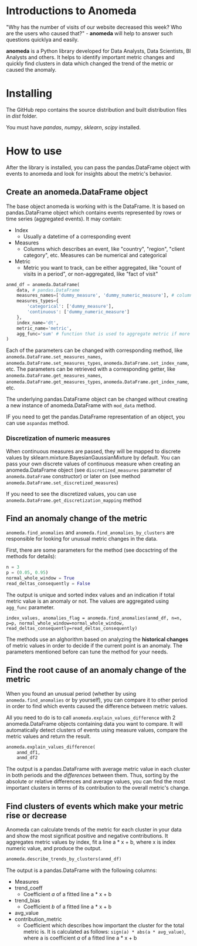 # Introductions to Anomeda

"Why has the number of visits of our website decreased this week? Who are the users who caused that?" - **anomeda** will help to answer such questions quicklya and easily.

**anomeda** is a Python library developed for Data Analysts, Data Scientists, BI Analysts and others. It helps to identify important metric changes and quickly find clusters in data which changed the trend of the metric or caused the anomaly.

# Installing

The GitHub repo contains the source distribution and built distribution files in *dist* folder.

You must have *pandas*, *numpy*, *sklearn*, *scipy* installed. 

# How to use

After the library is installed, you can pass the pandas.DataFrame object with events to anomeda and look for insights about the metric's behavior. 

## Create an anomeda.DataFrame object

The base object anomeda is working with is the DataFrame. It is based on pandas.DataFrame object which contains events represented by rows or time series (aggregated events). It may contain:
- Index
    - Usually a datetime of a corresponding event
- Measures
    - Columns which describes an event, like "country", "region", "client category", etc. Measures can be numerical and categorical
- Metric
    - Metric you want to track, can be either aggregated, like "count of visits in a period", or non-aggregated, like "fact of visit"

```python
anmd_df = anomeda.DataFrame(
    data, # pandas.DataFrame
    measures_names=['dummy_measure', 'dummy_numeric_measure'], # columns represending measures
    measures_types={
        'categorical': ['dummy_measure'], 
        'continuous': ['dummy_numeric_measure']
    },
    index_name='dt',
    metric_name='metric',
    agg_func='sum' # function that is used to aggregate metric if more than 1 metric value will be found for a particular set of measure values
)
```

Each of the parameters can be changed with corresponding method, like `anomeda.DataFrame.set_measures_names`, `anomeda.DataFrame.set_measures_types`, `anomeda.DataFrame.set_index_name`, etc. The parameters can be retrieved with a corresponding getter, like `anomeda.DataFrame.get_measures_names`, `anomeda.DataFrame.get_measures_types`, `anomeda.DataFrame.get_index_name`, etc.

The underlying pandas.DataFrame object can be changed without creating a new instance of anomeda.DataFrame with `mod_data` method.

IF you need to get the pandas.DataFrame representation of an object, you can use `aspandas` method.

### Discretization of numeric measures

When continuous measures are passed, they will be mapped to discrete values by sklearn.mixture.BayesianGaussianMixture by default. You can pass your own discrete values of continuous measure when creating an anomeda.DataFrame object (see `discretized_measures` parameter of `anomeda.DataFrame` constructor) or later on (see method `anomeda.DataFrame.set_discretized_measures`)

If you need to see the discretized values, you can use `anomeda.DataFrame.get_discretization_mapping` method

## Find an anomaly change of the metric

`anomeda.find_anomalies` and `anomeda.find_anomalies_by_clusters` are responsible for looking for unusual metric changes in the data.

First, there are some parameters for the method (see docsctring of the methods for details):

```python
n = 3
p = (0.05, 0.95)
normal_whole_window = True
read_deltas_consequently = False
```

The output is unique and sorted index values and an indication if total metric value is an anomaly or not. The values are aggregated using `agg_func` parameter.
```
index_values, anomalies_flag = anomeda.find_anomalies(anmd_df, n=n, p=p, normal_whole_window=normal_whole_window, read_deltas_consequently=read_deltas_consequently)
```

The methods use an alghorithm based on analyzing the **historical changes** of metric values in order to decide if the current point is an anomaly. The parameters mentioned before can tune the method for your needs.

## Find the root cause of an anomaly change of the metric

When you found an unusual period (whether by using `anomeda.find_anomalies` or by yourself), you can compare it to other period in order to find which events caused the difference between metric values.

All you need to do is to call `anomeda.explain_values_difference` with 2 anomeda.DataFrame objects containing data you want to compare. It will automatically detect clusters of events using measure values, compare the metric values and return the result.

```python
anomeda.explain_values_difference(
    anmd_df1,
    anmd_df2
```

The output is a pandas.DataFrame with average metric value in each cluster in both periods and the *differences* between them. Thus, sorting by the absolute or relative differences and average values, you can find the most important clusters in terms of its contribution to the overall metric's change. 

## Find clusters of events which make your metric rise or decrease

Anomeda can calculate trends of the metric for each cluster in your data and show the most significat positive and negative contributions. It aggregates metric values by index, fit a line a * x + b, where x is index numeric value, and produce the output.

```python
anomeda.describe_trends_by_clusters(anmd_df)
```

The output is a pandas.DataFrame with the following columns:
- Measures
- trend_coeff
    - Coefficient *a* of a fitted line a * x + b
- trend_bias
    - Coefficient *b* of a fitted line a * x + b
- avg_value 
- contribution_metric 
    - Coefficient which describes how important the cluster for the total metric is. It is calculated as follows: `sign(a) * abs(a * avg_value)`, where a is coefficient *a* of a fitted line a * x + b